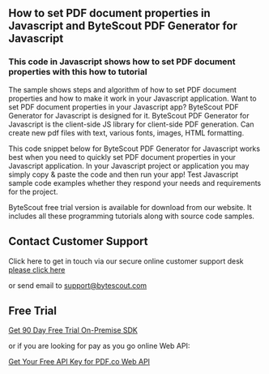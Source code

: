 ## How to set PDF document properties in Javascript and ByteScout PDF Generator for Javascript

### This code in Javascript shows how to set PDF document properties with this how to tutorial

The sample shows steps and algorithm of how to set PDF document properties and how to make it work in your Javascript application. Want to set PDF document properties in your Javascript app? ByteScout PDF Generator for Javascript is designed for it. ByteScout PDF Generator for Javascript is the client-side JS library for client-side PDF generation. Can create new pdf files with text, various fonts, images, HTML formatting.

This code snippet below for ByteScout PDF Generator for Javascript works best when you need to quickly set PDF document properties in your Javascript application. In your Javascript project or application you may simply copy & paste the code and then run your app! Test Javascript sample code examples whether they respond your needs and requirements for the project.

ByteScout free trial version is available for download from our website. It includes all these programming tutorials along with source code samples.

## Contact Customer Support

Click here to get in touch via our secure online customer support desk [please click here](https://bytescout.zendesk.com/hc/en-us/requests/new?subject=ByteScout%20PDF%20Generator%20for%20Javascript%20Question)

or send email to [support@bytescout.com](mailto:support@bytescout.com?subject=ByteScout%20PDF%20Generator%20for%20Javascript%20Question) 

## Free Trial

[Get 90 Day Free Trial On-Premise SDK](https://bytescout.com/download/web-installer?utm_source=github-readme)

or if you are looking for pay as you go online Web API:

[Get Your Free API Key for PDF.co Web API](https://pdf.co/documentation/api?utm_source=github-readme)